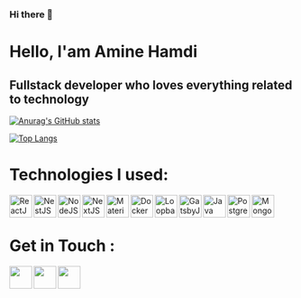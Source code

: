 ### Hi there 👋

<!--
**BRAHAIM360/brahaim360** is a ✨ _special_ ✨ repository because its `README.md` (this file) appears on your GitHub profile.

Here are some ideas to get you started:

- 🔭 I’m currently working on ...
- 🌱 I’m currently learning ...
- 👯 I’m looking to collaborate on ...
- 🤔 I’m looking for help with ...
- 💬 Ask me about ...
- 📫 How to reach me: ...
- 😄 Pronouns: ...
- ⚡ Fun fact: ...
-->


# Hello, I'am Amine Hamdi

## Fullstack developer who loves everything related to technology

[![Anurag's GitHub stats](https://github-readme-stats.vercel.app/api?username=aminevolk&theme=dracula)](https://github.com/anuraghazra/github-readme-stats)

[![Top Langs](https://github-readme-stats.vercel.app/api/top-langs/?username=aminevolk&layout=compact)](https://github.com/anuraghazra/github-readme-stats)


# Technologies I used:

  <a href="https://reactjs.org/" >
<img src="./images/react.svg" width="40" title="ReactJS" align="left">
 </a>
 <a href="https://nestjs.com/" >
<img src="./images/nestjs.svg" width="40" title="NestJS" align="left">
</a>
 <a href="https://nodejs.org" >
<img src="./images/nodejs.svg" width="40" title="NodeJS" align="left">
</a>
 <a href="https://nextjs.org/" >
<img src="./images/nextjs.svg" width="40" title="NextJS" align="left">
</a>
 <a href="https://mui.com/" >
<img src="./images/material-ui.svg" width="40" title="Material-UI" align="left">
</a>
 <a href="https://www.docker.com/" >
<img src="./images/docker.svg" width="40" title="Docker" align="left">
</a>
 <a href="https://loopback.io/" >
<img src="./images/loopback.svg" width="40" title="Loopback" align="left">
</a>
 <a href="https://www.gatsbyjs.com/" >
<img src="./images/gatsby.svg" width="40" title="GatsbyJS" align="left">
</a>
 <a href="https://www.java.com" >
<img src="./images/java.svg" width="40" title="Java" align="left">
</a>
 <a href="https://www.postgresql.org/" >
<img src="./images/postgresql.svg" width="40" title="
Postgresql" align="left">
</a>
 <a href="https://www.mongodb.com/" >
<img src="./images/mongodb.svg" width="40" title="MongoDB" align="left">
</a>
 </br>
</br>

# Get in Touch :
<a href="https://www.linkedin.com/in/mohamed-amine-hamdi-754654105/" >
<img src="./images/linkedin.svg" width="40" align="left">
</a>
<a href="https://www.facebook.com/hamdimohamedaminedev">
<img src="./images/facebook.svg" width="40" align="left">
</a>
<a href="https://twitter.com/HamdiAmine14">
<img src="./images/twitter.svg" width="40" align="left">
</a>
